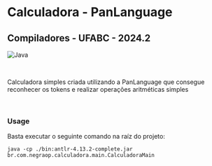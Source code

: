 # Calculadora - PanLanguage
## Compiladores - UFABC - 2024.2

![Java](https://img.shields.io/badge/java-%23ED8B00.svg?style=for-the-badge&logo=openjdk&logoColor=white)

<br />

Calculadora simples criada utilizando a PanLanguage que consegue reconhecer os tokens e realizar operações aritméticas simples

<br />

### Usage

Basta executar o seguinte comando na raíz do projeto:

```
java -cp ./bin:antlr-4.13.2-complete.jar br.com.negraop.calculadora.main.CalculadoraMain
```

